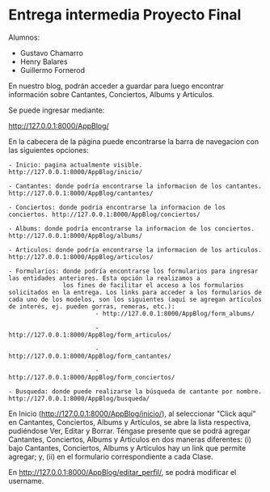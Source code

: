 # Entrega intermedia Proyecto Final

Alumnos:
* Gustavo Chamarro
* Henry Balares
* Guillermo Fornerod

En nuestro blog, podrán acceder a guardar para luego encontrar información sobre Cantantes, Conciertos, Albums y Artículos.

Se puede ingresar mediante:

http://127.0.0.1:8000/AppBlog/

En la cabecera de la página puede encontrarse la barra de navegacion con las siguientes opciones:

    - Inicio: pagina actualmente visible. http://127.0.0.1:8000/AppBlog/inicio/

    - Cantantes: donde podría encontrarse la informacion de los cantantes. http://127.0.0.1:8000/AppBlog/cantantes/

    - Conciertos: donde podría encontrarse la informacion de los conciertos. http://127.0.0.1:8000/AppBlog/conciertos/

    - Albums: donde podría encontrarse la informacion de los conciertos. http://127.0.0.1:8000/AppBlog/albums/

    - Articulos: donde podría encontrarse la informacion de los articulos. http://127.0.0.1:8000/AppBlog/articulos/

    - Formularios: donde podría encontrarse los formularios para ingresar las entidades anteriores. Esta opción la realizamos a 
                   los fines de facilitar el acceso a los formularios solicitados en la entrega. Los links para acceder a los formularios de cada uno de los modelos, son los siguientes (aquí se agregan artículos de interés, ej. pueden gorras, remeras, etc.):
                            - http://127.0.0.1:8000/AppBlog/form_albums/

                            - http://127.0.0.1:8000/AppBlog/form_articulos/

                            - http://127.0.0.1:8000/AppBlog/form_cantantes/

                            - http://127.0.0.1:8000/AppBlog/form_conciertos/

    - Busqueda: donde puede realizarse la búsqueda de cantante por nombre. http://127.0.0.1:8000/AppBlog/busqueda/

En Inicio (http://127.0.0.1:8000/AppBlog/inicio/), al seleccionar "Click aquí" en Cantantes, Conciertos, Albums y Artículos, se abre la lista respectiva, pudiéndose Ver, Editar y Borrar. Téngase presente que se podrá agregar Cantantes, Conciertos, Albums y Artículos en dos maneras diferentes: (i) bajo Cantantes, Conciertos, Albums y Artículos hay un link que permite agregar; y, (ii) en el formulario correspondiente a cada Clase.

En http://127.0.0.1:8000/AppBlog/editar_perfil/, se podrá modificar el username.





